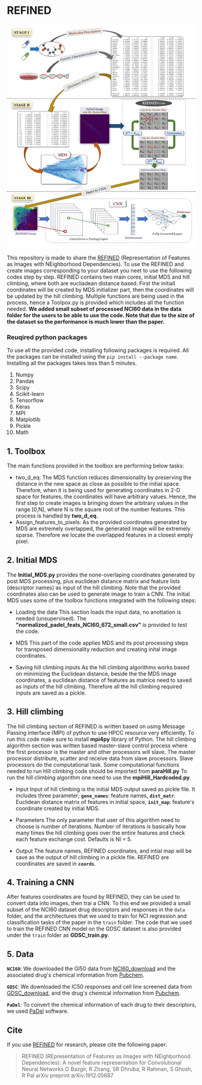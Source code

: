 # REFINED

![REFINED_Doagram](REFINED_Diagram.jpg)

This repository is made to share the [REFINED](https://arxiv.org/abs/1912.05687) (Representation of Features as Images with NEighborhood Dependencies). To use the REFINED and create images corresponding to your dataset you neet to use the following codes step by step. REFINED contains two main cores, initial MDS and hill climbing, where both are eucliadean distance based. First the initiall coordinates will be created by MDS initializer part, then the coordinates will be updated by the hill climbing. Multiple functions are being used in the process, hence a Toolpox.py is provided which includes all the function needed. 
**We added small subset of processed NCI60 data in the data folder for the users to be able to use the code. Note that due to the size of the dataset so the performance is much lower than the paper.**

### Reuqired python packages
To use all the provided code, installing following packages is required. All the packages can be installed using the `pip install --package name`. Installing all the packages takes less than 5 minutes.
1. Numpy
2. Pandas
3. Scipy
4. Scikit-learn
5. Tensorflow
6. Keras
7. MPI
8. Matplotlib
9. Pickle
10. Math

## 1. Toolbox
The main functions provided in the toolbox are performing below tasks:
- two_d_eq:
The MDS function reduces dimensionality by preserving the distance in the new space as close as possible to the initial space.  Therefore, when it is being used for generating coordinates in 2-D space for features, the coordinates will have arbitrary values. Hence, the first step to create images is bringing down the arbitrary values in the range [0,N], where N is the square root of the number features. This process is handled by **two_d_eq**.
- Assign_features_to_pixels:
As the provided coordinates generated by MDS are extremely overlapped, the generated image will be extremely sparse. Therefore we locate the overlapped features in a closest empty pixel.

## 2. Initial MDS
The **Initial_MDS.py** provides the none-overlaping coordinates generated by post MDS processing, plus euclidean distance matrix and feature lists (descriptor names) as input of the hill climbing. Note that the provided coordinates also can be used to generate image to train a CNN. The initial MDS uses some of the toolbox functions integrated with the following steps:

- Loading the data
This section loads the input data, no anottation is needed (unsupervised). The **"normalized_padel_feats_NCI60_672_small.csv"** is provided to test the code.

- MDS
This part of the code applies MDS and its post processing steps for transposed dimensionality reduction and creating inital image coordinates.

- Saving hill climbing inputs
As the hill climbing algorithms works based on minimizing the Euclidean distance, beside the the MDS image coordinates, a euclidean distance of features as matrice need to saved as inputs of the hill climbing. Therefore all the hill climbing required inputs are saved as a pickle.

## 3. Hill climbing
The hill climbing section of REFINED is written based on using Message Passing Interface (MPI) of python to use HPCC resource very efficiently. To run this code make sure to install **mpi4py** library of Python. The hill climbing algorithm section was written based master-slave control process where the first processor is the master and other processors will slave. The master processor distribute, scatter and receive data from slave processors. Slave processors do the computational task. Some computational functions needed to run Hill climbing code should be imported from **paraHill.py**
To run the hill climbing algorithm one need to use the **mpiHill_Hardcoded.py**. 

- Input
Input of hill climbing is the initial MDS output saved as pickle file. It includes three parameter;  **`gene_names`**: feature names, **`dist_matr`**: Euclidean distance matrix of features in initial space, **`init_map`**: feature's coordinate created by initial MDS.

- Parameters
The only parameter that user of this algorithm need to choose is number of iterations. Number of iterations is basically how many times the hill climbing goes over the entire features and check each feature exchange cost. Defaults is NI = 5.

- Output
The feature names, REFINED coordinates, and intial map will be save as the output of hill climbing in a pickle file. REFINED are coordinates are saved in **`coords`**.
## 4. Training a CNN
After features coordinates are found by REFINED, they can be used to convert data into images, then trai a CNN. To this end we provided a small subset of the NCI60 dataset drug descriptors and responses in the `data` folder, and the architectures that we used to train for NCI regression and classification tasks of the paper in the `train` folder. The code that we used to train the REFINED CNN model on the GDSC dataset is also provided under the `train` folder as **GDSC_train.py**.

## 5. Data
**`NCI60`**: We downloaded the GI50 data from [NCI60_download](https://dtp.cancer.gov/databases_tools/bulk_data.htm) and the associated drug's chemical information from [Pubchem](https://pubchem.ncbi.nlm.nih.gov/).

**`GDSC`**: We downloaded the IC50 responses and cell line screened data from [GDSC_download](https://www.cancerrxgene.org/downloads/bulk_download), and the drug's chemical information from [Pubchem](https://pubchem.ncbi.nlm.nih.gov/).

**`PaDel`**: To convert the chemical information of each drug to their descriptors, we used [PaDel](http://www.yapcwsoft.com/dd/padeldescriptor/) software.

## Cite
If you use [REFINED](https://arxiv.org/abs/1912.05687) for research, please cite the following paper:

> REFINED (REpresentation of Features as Images with NEighborhood Dependencies): A novel feature representation for Convolutional Neural Networks
O Bazgir, R Zhang, SR Dhruba, R Rahman, S Ghosh, R Pal
arXiv preprint arXiv:1912.05687

